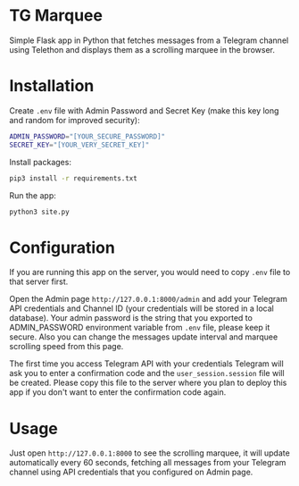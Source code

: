 # TG Marquee

Simple Flask app in Python that fetches messages from a Telegram channel using Telethon and displays them as a scrolling marquee in the browser.

# Installation

Create `.env` file with Admin Password and Secret Key (make this key long and random for improved security):
```sh
ADMIN_PASSWORD="[YOUR_SECURE_PASSWORD]"
SECRET_KEY="[YOUR_VERY_SECRET_KEY]"
```

Install packages:
```sh
pip3 install -r requirements.txt
```

Run the app:
```sh
python3 site.py
```

# Configuration

If you are running this app on the server, you would need to copy `.env` file to that server first.

Open the Admin page `http://127.0.0.1:8000/admin` and add your Telegram API credentials and Channel ID (your credentials will be stored in a local database). Your admin password is the string that you exported to ADMIN_PASSWORD environment variable from `.env` file, please keep it secure. Also you can change the messages update interval and marquee scrolling speed from this page.

The first time you access Telegram API with your credentials Telegram will ask you to enter a confirmation code and the `user_session.session` file will be created. Please copy this file to the server where you plan to deploy this app if you don't want to enter the confirmation code again.

# Usage

Just open `http://127.0.0.1:8000` to see the scrolling marquee, it will update automatically every 60 seconds, fetching all messages from your Telegram channel using API credentials that you configured on Admin page.
